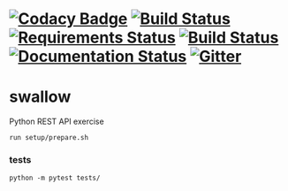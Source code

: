 [![Codacy Badge](https://api.codacy.com/project/badge/Grade/f6c5a52bae9d41c79af12e5b5cd1ba85)](https://www.codacy.com/app/alberto-amerio/swallow?utm_source=github.com&utm_medium=referral&utm_content=aamerio/swallow&utm_campaign=badger)
[![Build Status](https://app.snap-ci.com/aamerio/swallow/branch/devel/build_image)](https://app.snap-ci.com/aamerio/swallow/branch/devel)
[![Requirements Status](https://requires.io/github/aamerio/swallow/requirements.svg?branch=devel)](https://requires.io/github/aamerio/swallow/requirements/?branch=devel)
[![Build Status](https://travis-ci.org/aamerio/swallow.svg?branch=devel)](https://travis-ci.org/aamerio/swallow)
[![Documentation Status](https://readthedocs.org/projects/swallow/badge/?version=latest)](http://swallow.readthedocs.io/en/latest/?badge=latest)
[![Gitter](https://badges.gitter.im/aamerio/swallow.svg)](https://gitter.im/aamerio/swallow?utm_source=badge&utm_medium=badge&utm_campaign=pr-badge&utm_content=badge)  
=============
# swallow
Python REST API exercise
```
run setup/prepare.sh 
```


### tests
```
python -m pytest tests/
```